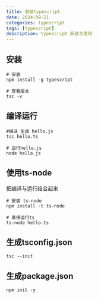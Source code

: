 ```yaml
---
title: 安装typescript
date: 2024-09-21
categories: typescript
tags: [typescript]
description: typescript 安装与使用
---
```


## 安装

```shell
# 安装
npm install -g typescript

# 查看版本
tsc -v  
```



## 编译运行

```shell
#编译 生成 hello.js
tsc hello.ts

# 运行hello.js
node hello.js
```





## 使用ts-node

把编译与运行结合起来

```shell
# 安装 ts-node
npm install -t ts-node

# 直接运行ts
ts-node hello.ts
```



## 生成tsconfig.json

```shell
tsc --init
```



## 生成package.json

```shell
npm init -y
```

